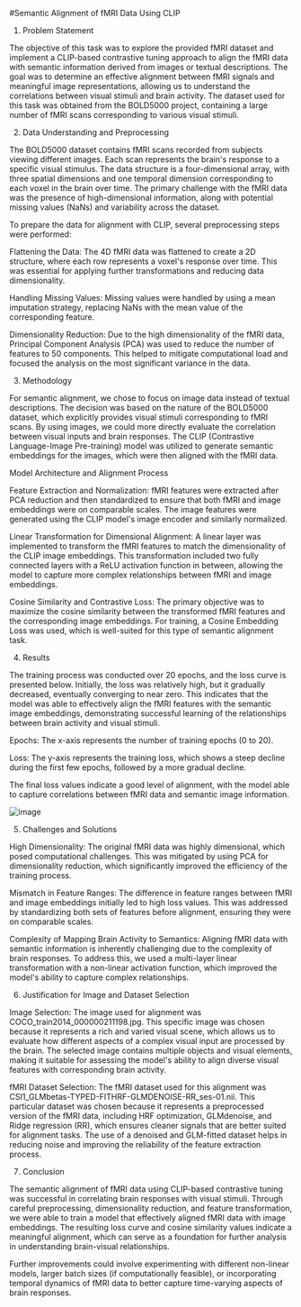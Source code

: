 #Semantic Alignment of fMRI Data Using CLIP

1. Problem Statement

The objective of this task was to explore the provided fMRI dataset and implement a CLIP-based contrastive tuning approach to align the fMRI data with semantic information derived from images or textual descriptions. The goal was to determine an effective alignment between fMRI signals and meaningful image representations, allowing us to understand the correlations between visual stimuli and brain activity. The dataset used for this task was obtained from the BOLD5000 project, containing a large number of fMRI scans corresponding to various visual stimuli.

2. Data Understanding and Preprocessing

The BOLD5000 dataset contains fMRI scans recorded from subjects viewing different images. Each scan represents the brain's response to a specific visual stimulus. The data structure is a four-dimensional array, with three spatial dimensions and one temporal dimension corresponding to each voxel in the brain over time. The primary challenge with the fMRI data was the presence of high-dimensional information, along with potential missing values (NaNs) and variability across the dataset.

To prepare the data for alignment with CLIP, several preprocessing steps were performed:

Flattening the Data: The 4D fMRI data was flattened to create a 2D structure, where each row represents a voxel's response over time. This was essential for applying further transformations and reducing data dimensionality.

Handling Missing Values: Missing values were handled by using a mean imputation strategy, replacing NaNs with the mean value of the corresponding feature.

Dimensionality Reduction: Due to the high dimensionality of the fMRI data, Principal Component Analysis (PCA) was used to reduce the number of features to 50 components. This helped to mitigate computational load and focused the analysis on the most significant variance in the data.

3. Methodology

For semantic alignment, we chose to focus on image data instead of textual descriptions. The decision was based on the nature of the BOLD5000 dataset, which explicitly provides visual stimuli corresponding to fMRI scans. By using images, we could more directly evaluate the correlation between visual inputs and brain responses. The CLIP (Contrastive Language-Image Pre-training) model was utilized to generate semantic embeddings for the images, which were then aligned with the fMRI data.

Model Architecture and Alignment Process

Feature Extraction and Normalization: fMRI features were extracted after PCA reduction and then standardized to ensure that both fMRI and image embeddings were on comparable scales. The image features were generated using the CLIP model's image encoder and similarly normalized.

Linear Transformation for Dimensional Alignment: A linear layer was implemented to transform the fMRI features to match the dimensionality of the CLIP image embeddings. This transformation included two fully connected layers with a ReLU activation function in between, allowing the model to capture more complex relationships between fMRI and image embeddings.

Cosine Similarity and Contrastive Loss: The primary objective was to maximize the cosine similarity between the transformed fMRI features and the corresponding image embeddings. For training, a Cosine Embedding Loss was used, which is well-suited for this type of semantic alignment task.

4. Results

The training process was conducted over 20 epochs, and the loss curve is presented below. Initially, the loss was relatively high, but it gradually decreased, eventually converging to near zero. This indicates that the model was able to effectively align the fMRI features with the semantic image embeddings, demonstrating successful learning of the relationships between brain activity and visual stimuli.



Epochs: The x-axis represents the number of training epochs (0 to 20).

Loss: The y-axis represents the training loss, which shows a steep decline during the first few epochs, followed by a more gradual decline.

The final loss values indicate a good level of alignment, with the model able to capture correlations between fMRI data and semantic image information.

![image](https://github.com/user-attachments/assets/2105a83a-aa67-4b7f-9c40-65d42390aac9)

5. Challenges and Solutions

High Dimensionality: The original fMRI data was highly dimensional, which posed computational challenges. This was mitigated by using PCA for dimensionality reduction, which significantly improved the efficiency of the training process.

Mismatch in Feature Ranges: The difference in feature ranges between fMRI and image embeddings initially led to high loss values. This was addressed by standardizing both sets of features before alignment, ensuring they were on comparable scales.

Complexity of Mapping Brain Activity to Semantics: Aligning fMRI data with semantic information is inherently challenging due to the complexity of brain responses. To address this, we used a multi-layer linear transformation with a non-linear activation function, which improved the model's ability to capture complex relationships.

6. Justification for Image and Dataset Selection

Image Selection: The image used for alignment was COCO_train2014_000000211198.jpg. This specific image was chosen because it represents a rich and varied visual scene, which allows us to evaluate how different aspects of a complex visual input are processed by the brain. The selected image contains multiple objects and visual elements, making it suitable for assessing the model's ability to align diverse visual features with corresponding brain activity.

fMRI Dataset Selection: The fMRI dataset used for this alignment was CSI1_GLMbetas-TYPED-FITHRF-GLMDENOISE-RR_ses-01.nii. This particular dataset was chosen because it represents a preprocessed version of the fMRI data, including HRF optimization, GLMdenoise, and Ridge regression (RR), which ensures cleaner signals that are better suited for alignment tasks. The use of a denoised and GLM-fitted dataset helps in reducing noise and improving the reliability of the feature extraction process.


7. Conclusion

The semantic alignment of fMRI data using CLIP-based contrastive tuning was successful in correlating brain responses with visual stimuli. Through careful preprocessing, dimensionality reduction, and feature transformation, we were able to train a model that effectively aligned fMRI data with image embeddings. The resulting loss curve and cosine similarity values indicate a meaningful alignment, which can serve as a foundation for further analysis in understanding brain-visual relationships.

Further improvements could involve experimenting with different non-linear models, larger batch sizes (if computationally feasible), or incorporating temporal dynamics of fMRI data to better capture time-varying aspects of brain responses.
